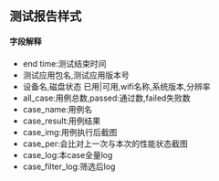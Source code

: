 ## 测试报告样式

#### 字段解释

* end time:测试结束时间
* 测试应用包名,测试应用版本号
* 设备名,磁盘状态 已用|可用,wifi名称,系统版本,分辨率
* all_case:用例总数,passed:通过数,failed失败数
* case_name:用例名
* case_result:用例结果
* case_img:用例执行后截图
* case_per:会比对上一次与本次的性能状态截图
* case_log:本case全量log
* case_filter_log:筛选后log